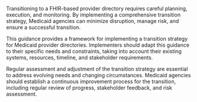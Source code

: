 Transitioning to a FHIR-based provider directory requires careful planning, execution, and monitoring. By implementing a comprehensive transition strategy, Medicaid agencies can minimize disruption, manage risk, and ensure a successful transition.

This guidance provides a framework for implementing a transition strategy for Medicaid provider directories. Implementers should adapt this guidance to their specific needs and constraints, taking into account their existing systems, resources, timeline, and stakeholder requirements.

Regular assessment and adjustment of the transition strategy are essential to address evolving needs and changing circumstances. Medicaid agencies should establish a continuous improvement process for the transition, including regular review of progress, stakeholder feedback, and risk assessment.
